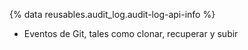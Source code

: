 {% data reusables.audit_log.audit-log-api-info %}
* Eventos de Git, tales como clonar, recuperar y subir
